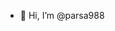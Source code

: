 - 👋 Hi, I’m @parsa988

<!---
parsa988/parsa988 is a ✨ special ✨ repository because its `README.md` (this file) appears on your GitHub profile.
You can click the Preview link to take a look at your changes.
--->
